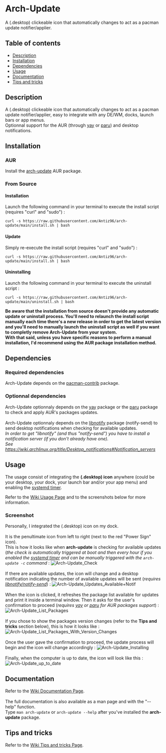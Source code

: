 # Arch-Update

A (.desktop) clickeable icon that automatically changes to act as a pacman update notifier/applier.


## Table of contents
* [Description](#description)
* [Installation](#installation)
* [Dependencies](#dependencies)
* [Usage](#usage)
* [Documentation](#documentation)
* [Tips and tricks](#tips-and-tricks)


## Description

A (.desktop) clickeable icon that automatically changes to act as a pacman update notifier/applier, easy to integrate with any DE/WM, docks, launch bars or app menus. 
<br>
Optionnal support for the AUR (through [yay](https://aur.archlinux.org/packages/yay "yay") or [paru](https://aur.archlinux.org/packages/paru "paru")) and desktop notifications. 


## Installation

### AUR

Install the [arch-update](https://aur.archlinux.org/packages/arch-update "arch-update AUR package") AUR package.

### From Source

#### Installation

Launch the following command in your terminal to execute the install script (requires "curl" and "sudo") :
```
curl -s https://raw.githubusercontent.com/Antiz96/arch-update/main/install.sh | bash
```

#### Update

Simply re-execute the install script (requires "curl" and "sudo") :
```
curl -s https://raw.githubusercontent.com/Antiz96/arch-update/main/install.sh | bash
```

#### Uninstalling

Launch the following command in your terminal to execute the uninstall script :
```
curl -s https://raw.githubusercontent.com/Antiz96/arch-update/main/uninstall.sh | bash
```

**Be aware that the installation from source doesn't provide any automatic update or uninstall process. You'll need to relaunch the install script manually each time there's a new release in order to get the latest version and you'll need to manually launch the uninstall script as well if you want to completly remove Arch-Update from your system.**
<br>
**With that said, unless you have specific reasons to perform a manual installation, I'd recommend using the AUR package installation method.**


## Dependencies

### Required dependencies

Arch-Update depends on the [pacman-contrib](https://archlinux.org/packages/community/x86_64/pacman-contrib/ "pacman-contrib package") package.

### Optionnal dependencies

Arch-Update optionnaly depends on the [yay](https://aur.archlinux.org/packages/yay "yay package") package or the [paru](https://aur.archlinux.org/packages/paru "paru package") package to check and apply AUR's packages updates.
<br>
<br>
Arch-Update optionnaly depends on the [libnotify](https://archlinux.org/packages/extra/x86_64/libnotify/ "libnotify package") package (notify-send) to send desktop notifications when checking for available updates.
<br>
*In order to get "libnotify" (and thus "notify-send") you have to install a notification server (if you don't already have one).*
<br>
*See https://wiki.archlinux.org/title/Desktop_notifications#Notification_servers*


## Usage

The usage consist of integrating the **(.desktop) icon** anywhere (could be your desktop, your dock, your launch bar and/or your app menu) and enabling the [systemd timer](https://github.com/Antiz96/arch-update/wiki/Documentation#-c---check "enable the systemd timer").

Refer to the [Wiki Usage Page](https://github.com/Antiz96/arch-update/wiki/Usage "Wiki Usage Page") and to the screenshots below for more information.

### Screenshot

Personally, I integrated the (.desktop) icon on my dock.
<br>
<br>
It is the penultimate icon from left to right (next to the red "Power Sign" icon).
<br>
This is how it looks like when **arch-update** is checking for available updates (*the check is automatically triggered at boot and then every hour if you enabled the [systemd timer](https://github.com/Antiz96/arch-update/wiki/Usage#the-systemd-service-and-timer "enable the systemd timer") and can be manually triggered with the `arch-update -c` command* :
![Arch-Update_Check](https://user-images.githubusercontent.com/53110319/161241670-8cab8a54-199b-41f1-80e3-95b171bbb70f.png)
<br>
<br>
If there are available updates, the icon will change and a desktop notification indicating the number of available updates will be sent (*requires [libnotify/notify-send](https://archlinux.org/packages/extra/x86_64/libnotify/ "libnotify package")*) :
![Arch-Update_Updates_Available+Notif](https://user-images.githubusercontent.com/53110319/161244079-b2ce8f2f-d4d3-42ad-83c1-62161d6da62f.png)
<br>
<br>
When the icon is clicked, it refreshes the package list available for updates and print it inside a terminal window. Then it asks for the user's confirmation to proceed (*requires [yay](https://aur.archlinux.org/packages/yay "yay") or [paru](https://aur.archlinux.org/packages/paru "paru") for AUR packages support*) :
![Arch-Update_List_Packages](https://user-images.githubusercontent.com/53110319/161244601-8ddeb5c4-b6cd-47a7-a035-debdbad75936.png)
<br>
<br>
If you chose to show the packages version changes (refer to the **Tips and tricks** section below), this is how it looks like :
![Arch-Update_List_Packages_With_Version_Changes](https://user-images.githubusercontent.com/53110319/161244783-bb0de764-04bb-4c39-b17a-54dcfb9de449.png)
<br>
<br>
Once the user gave the confirmation to proceed, the update process will begin and the icon will change accordingly :
![Arch-Update_Installing](https://user-images.githubusercontent.com/53110319/161245498-35bb8f9d-c050-40f5-ae67-d7a01b0bae19.png)
<br>
<br>
Finally, when the computer is up to date, the icon will look like this :
![Arch-Update_up_to_date](https://user-images.githubusercontent.com/53110319/161245726-b3adff52-f91e-40b6-9acc-a7f0d35fa7a5.png)


## Documentation

Refer to the [Wiki Documentation Page](https://github.com/Antiz96/arch-update/wiki/Documentation "Wiki Documentation Page").
<br>
<br>
The full documentation is also available as a man page and with the "--help" function. 
<br>
Type `man arch-update` or `arch-update --help` after you've installed the **arch-update** package.

## Tips and tricks

Refer to the [Wiki Tips and tricks Page](https://github.com/Antiz96/arch-update/wiki/Tips-and-tricks "Wiki Tricks and tips Page").
